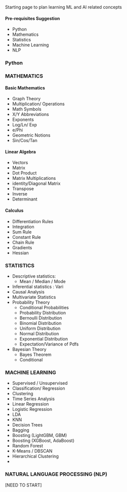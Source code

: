 Starting page to plan learning ML and AI related concepts

#### Pre-requisites Suggestion

- Python
- Mathematics
- Statistics
- Machine Learning
- NLP

### Python
### MATHEMATICS
#### Basic Mathematics
- Graph Theory
- Multiplication/ Operations
- Math Symbols
- X/Y Abbreviations
- Exponents
- Log/Ln/ Exp
- e/Phi
- Geometric Notions
- Sin/Cos/Tan



#### Linear Algebra
- Vectors
- Matrix
- Dot Product
- Matrix Multiplications
- identity/Diagonal Matrix
- Transpose
- Inverse
- Determinant

#### Calculus
- Differentiation Rules
- Integration
- Sum Rule
- Constant Rule
- Chain Rule
- Gradients
- Hessian


### STATISTICS
- Descriptive statistics: 
	- Mean / Median / Mode
- Inferential statistics : Vari
- Causal Analysis
- Multivariate Statistics
- Probability Theory
	- Conditional Probabilities
	- Probability Distribution
	- Bernoulli Distribution
	- Binomial Distribution
	- Uniform Distribution
	- Normal Distribution
	- Exponential Distribution
	- Expectation/Variance of Pdfs
- Bayesian Theory
	- Bayes Theorem
	- Conditional 


### MACHINE LEARNING
- Supervised / Unsupervised
- Classification/ Regression
- Clustering
- Time Series Analysis
- Linear Regression
- Logistic Regression 
- LDA
- KNN
- Decision Trees
- Bagging
- Boosting (LightGBM, GBM)
- Boosting (XGBoost, AdaBoost)
- Random Forest
- K-Means / DBSCAN
- Hierarchical Clustering
- 

### NATURAL LANGUAGE PROCESSING (NLP) 
[NEED TO START]